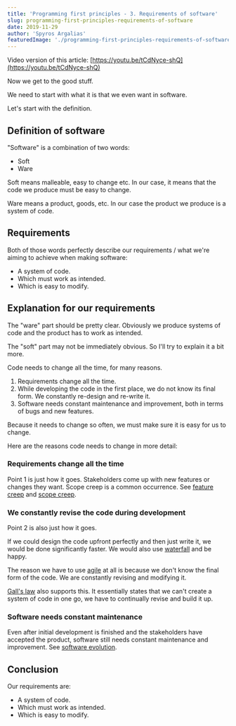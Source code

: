 ```yaml
---
title: 'Programming first principles - 3. Requirements of software'
slug: programming-first-principles-requirements-of-software
date: 2019-11-29
author: 'Spyros Argalias'
featuredImage: './programming-first-principles-requirements-of-software.png'
---
```


Video version of this article: [https://youtu.be/tCdNyce-shQ](https://youtu.be/tCdNyce-shQ)

Now we get to the good stuff.

We need to start with what it is that we even want in software.

Let's start with the definition.

## Definition of software

"Software" is a combination of two words:

- Soft
- Ware

Soft means malleable, easy to change etc. In our case, it means that the code we produce must be easy to change.

Ware means a product, goods, etc. In our case the product we produce is a system of code.

## Requirements

Both of those words perfectly describe our requirements / what we're aiming to achieve when making software:

- A system of code.
- Which must work as intended.
- Which is easy to modify.

## Explanation for our requirements

The "ware" part should be pretty clear. Obviously we produce systems of code and the product has to work as intended.

The "soft" part may not be immediately obvious. So I'll try to explain it a bit more.

Code needs to change all the time, for many reasons.

1. Requirements change all the time.
2. While developing the code in the first place, we do not know its final form. We constantly re-design and re-write it.
3. Software needs constant maintenance and improvement, both in terms of bugs and new features.

Because it needs to change so often, we must make sure it is easy for us to change.

Here are the reasons code needs to change in more detail:

### Requirements change all the time

Point 1 is just how it goes. Stakeholders come up with new features or changes they want. Scope creep is a common occurrence. See [feature creep](https://en.wikipedia.org/wiki/Feature_creep) and [scope creep](https://en.wikipedia.org/wiki/Scope_creep).

### We constantly revise the code during development

Point 2 is also just how it goes.

If we could design the code upfront perfectly and then just write it, we would be done significantly faster. We would also use [waterfall](https://en.wikipedia.org/wiki/Waterfall_model) and be happy.

The reason we have to use [agile](https://en.wikipedia.org/wiki/Agile_software_development) at all is because we don't know the final form of the code. We are constantly revising and modifying it.

[Gall's law](<https://en.wikipedia.org/wiki/John_Gall_(author)>) also supports this. It essentially states that we can't create a system of code in one go, we have to continually revise and build it up.

### Software needs constant maintenance

Even after initial development is finished and the stakeholders have accepted the product, software still needs constant maintenance and improvement. See [software evolution](https://en.wikipedia.org/wiki/Software_evolution).

## Conclusion

Our requirements are:

- A system of code.
- Which must work as intended.
- Which is easy to modify.
